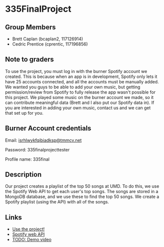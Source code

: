 # 335FinalProject

## Group Members
- Brett Caplan (bcaplan2, 117126914)
- Cedric Prentice (cprentic, 117196856)

## Note to graders

To use the project, you must log in with the burner Spotify account we created.
This is because when an app is in development, Spotify only lets it have 25 accounts connected, and
all the accounts must be manually added. We wanted you guys to be able to add your own music, but
getting permission/review from Spotify to fully release the app wasn't possible for this project.
We played some music on the burner account we made, so it can contribute meaningful data 
(Brett and I also put our Spotify data in). If you are interested in adding your own music, contact us
and we can get that set up for you.

## Burner Account credentials
Email: isrhlwykfqibiadksp@tmmcv.net

Password: 335finalprojecttester

Profile name: 335final

## Description

Our project creates a playlist of the top 50 songs at UMD.
To do this, we use the Spotify Web API to get each user's top songs.
The songs are stored in a MongoDB database, and we use these to find the top 50 songs.
We create a Spotify playlist (using the API) with all of the songs.

## Links
- [Use the project!](https://beautiful-overcoat-fox.cyclic.app/)
- [Spotify web API](https://developer.spotify.com/documentation/web-api/reference/#/)
- [TODO: Demo video](https://youtube.com)